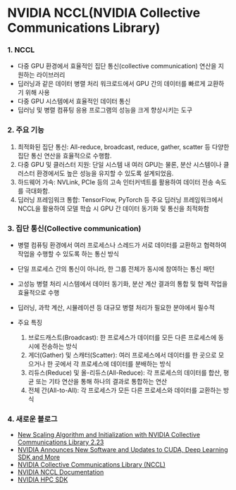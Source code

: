 # NVIDIA NCCL(NVIDIA Collective Communications Library) #

### 1. NCCL ###

  * 다중 GPU 환경에서 효율적인 집단 통신(collective communication) 연산을 지원하는 라이브러리
  * 딥러닝과 같은 데이터 병렬 처리 워크로드에서 GPU 간의 데이터를 빠르게 교환하기 위해 사용
  * 다중 GPU 시스템에서 효율적인 데이터 통신
  * 딥러닝 및 병렬 컴퓨팅 응용 프로그램의 성능을 크게 향상시키는 도구

### 2. 주요 기능 ### 

  1) 최적화된 집단 통신: All-reduce, broadcast, reduce, gather, scatter 등 다양한 집단 통신 연산을 효율적으로 수행함.
  2) 다중 GPU 및 클러스터 지원: 단일 시스템 내 여러 GPU는 물론, 분산 시스템이나 클러스터 환경에서도 높은 성능을 유지할 수 있도록 설계되었음.
  3) 하드웨어 가속: NVLink, PCIe 등의 고속 인터커넥트를 활용하여 데이터 전송 속도를 극대화함.
  4) 딥러닝 프레임워크 통합: TensorFlow, PyTorch 등 주요 딥러닝 프레임워크에서 NCCL을 활용하여 모델 학습 시 GPU 간 데이터 동기화 및 통신을 최적화함

### 3. 집단 통신(Collective communication) ###

  * 병렬 컴퓨팅 환경에서 여러 프로세스나 스레드가 서로 데이터를 교환하고 협력하여 작업을 수행할 수 있도록 하는 통신 방식
  * 단일 프로세스 간의 통신이 아니라, 한 그룹 전체가 동시에 참여하는 통신 패턴
  * 고성능 병렬 처리 시스템에서 데이터 동기화, 분산 계산 결과의 통합 및 협력 작업을 효율적으로 수행
  * 딥러닝, 과학 계산, 시뮬레이션 등 대규모 병렬 처리가 필요한 분야에서 필수적
    
  * 주요 특징
    1) 브로드캐스트(Broadcast): 한 프로세스가 데이터를 모든 다른 프로세스에 동시에 전송하는 방식
    2) 게더(Gather) 및 스캐터(Scatter): 여러 프로세스에서 데이터를 한 곳으로 모으거나 한 곳에서 각 프로세스에 데이터를 분배하는 방식
    3) 리듀스(Reduce) 및 올-리듀스(All-Reduce): 각 프로세스의 데이터를 합산, 평균 또는 기타 연산을 통해 하나의 결과로 통합하는 연산
    4) 전체 간(All-to-All): 각 프로세스가 모든 다른 프로세스와 데이터를 교환하는 방식

### 4. 새로운 블로그 ###   

  * [New Scaling Algorithm and Initialization with NVIDIA Collective Communications Library 2.23](https://developer.nvidia.com/blog/new-scaling-algorithm-and-initialization-with-nvidia-collective-communications-library-2-23/)
  * [NVIDIA Announces New Software and Updates to CUDA, Deep Learning SDK and More](https://developer.nvidia.com/blog/nvidia-announces-new-software-and-updates-to-cuda-deep-learning-sdk-and-more/)
  * [NVIDIA Collective Communications Library (NCCL)](https://developer.nvidia.com/nccl)
  * [NVIDIA NCCL Documentation](https://docs.nvidia.com/deeplearning/nccl/index.html)
  * [NVIDIA HPC SDK](https://developer.nvidia.com/hpc-sdk)
    
